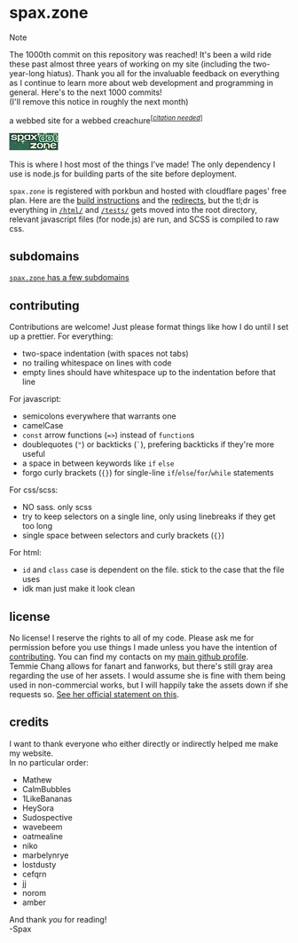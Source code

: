 # spax.zone

> [!NOTE]
> The 1000th commit on this repository was reached! It's been a wild ride these past almost three years of working on my site (including the two-year-long hiatus). Thank you all for the invaluable feedback on everything as I continue to learn more about web development and programming in general. Here's to the next 1000 commits!  
> (I'll remove this notice in roughly the next month)

a webbed site for a webbed creachure<sup>[<i><a href="https://en.wikipedia.org/wiki/Citation_needed">citation needed</a></i>]</sup>

![spax.zone](/buttons/spaxdotzone.gif)

This is where I host most of the things I've made! The only dependency I use is node.js for building parts of the site before deployment.

`spax.zone` is registered with porkbun and hosted with cloudflare pages' free plan. Here are the [build instructions](/build.sh) and the [redirects](/_redirects), but the tl;dr is everything in [`/html/`](/html/) and [`/tests/`](/tests/) gets moved into the root directory, relevant javascript files (for node.js) are run, and SCSS is compiled to raw css.

## subdomains
[`spax.zone` has a few subdomains](/subdomains.md)

## contributing
Contributions are welcome! Just please format things like how I do until I set up a prettier.
For everything:
- two-space indentation (with spaces not tabs)
- no trailing whitespace on lines with code
- empty lines should have whitespace up to the indentation before that line

For javascript:
- semicolons everywhere that warrants one
- camelCase
- `const` arrow functions (`=>`) instead of `function`s
- doublequotes (`"`) or backticks (`` ` ``), prefering backticks if they're more useful
- a space in between keywords like `if` `else`
- forgo curly brackets (`{}`) for single-line `if`/`else`/`for`/`while` statements

For css/scss:
- NO sass. only scss
- try to keep selectors on a single line, only using linebreaks if they get too long
- single space between selectors and curly brackets (`{}`)

For html:
- `id` and `class` case is dependent on the file. stick to the case that the file uses
- idk man just make it look clean

## license
No license! I reserve the rights to all of my code. Please ask me for permission before you use things I made unless you have the intention of [contributing](#contributing). You can find my contacts on my [main github profile](https://spax.zone/github).  
Temmie Chang allows for fanart and fanworks, but there's still gray area regarding the use of her assets. I would assume she is fine with them being used in non-commercial works, but I will happily take the assets down if she requests so. [See her official statement on this](https://tuyoki.itch.io/dwellers-empty-path/devlog/161823/thank-you-faq-bonus-comic).

## credits
I want to thank everyone who either directly or indirectly helped me make my website.  
In no particular order:
- Mathew
- CalmBubbles
- 1LikeBananas
- HeySora
- Sudospective
- wavebeem
- oatmealine
- niko
- marbelynrye
- lostdusty
- cefqrn
- jj
- norom
- amber

And thank *you* for reading!  
\-Spax